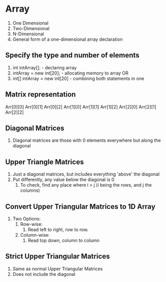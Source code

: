 # Array
1. One Dimensional
2. Two-Dimensional
3. N-Dimensional
4. General form of a one-dimensional array declaration
## Specify the type and number of elements
1. int intArray[]; - declaring array
2. intArray = new int[20]; - allocating memory to array
OR
4. int[] intArray = new int[20] - combining both statements in one
## Matrix representation
Arr[0][0] Arr[0][1] Arr[0][2]
Arr[1][0]  Arr[1][1] Arr[1][2]
Arr[2][0] Arr[2][1] Arr[2][2]
## Diagonal Matrices
1. Diagonal matrices are those with 0 elements everywhere but along the diagonal
## Upper Triangle Matrices
1. Just a diagonal matrices, but includes everything 'above' the diagonal
2. Put differently, any value below the diagonal is 0
	1. To check, find any place where i > j (i being the rows, and j the columns)
## Convert Upper Triangular Matrices to 1D Array
1. Two Options:
	1. Row-wise:
		1. Read left to right, row to row.	
	2. Column-wise:
		1. Read top down, column to column
## Strict Upper Triangular Matrices
1. Same as normal Upper Triangular Matrices
2. Does not include the diagonal